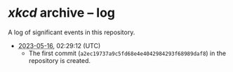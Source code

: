 # <i>xkcd</i> archive &ndash;&nbsp;log

A log of significant events in this repository.

* <abbr title="May&nbsp;16, 2023">2023-&NoBreak;05-&NoBreak;16</abbr>, 02:29:12&nbsp;(UTC)
  * The first commit (`a2ec19737a9c5fd68e4e4042984293f68989daf8`) in the repository is created.
